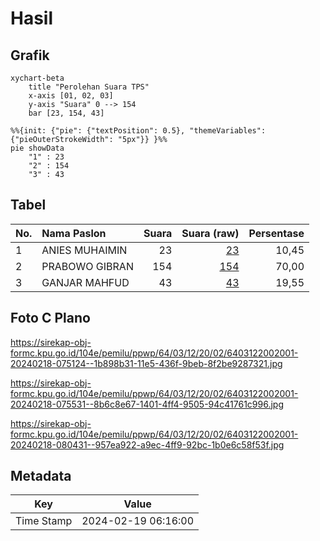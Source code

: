 # Hasil

## Grafik

```mermaid
xychart-beta
    title "Perolehan Suara TPS"
    x-axis [01, 02, 03]
    y-axis "Suara" 0 --> 154
    bar [23, 154, 43]
```

```mermaid
%%{init: {"pie": {"textPosition": 0.5}, "themeVariables": {"pieOuterStrokeWidth": "5px"}} }%%
pie showData
    "1" : 23
    "2" : 154
    "3" : 43
```

## Tabel

| No. | Nama Paslon    | Suara | Suara (raw) | Persentase |
|:--- |:-------------- | -----:| -----------:| ----------:|
| 1   | ANIES MUHAIMIN | 23    | [23][p-1]   | 10,45      |
| 2   | PRABOWO GIBRAN | 154   | [154][p-2]  | 70,00      |
| 3   | GANJAR MAHFUD  | 43    | [43][p-3]   | 19,55      |


[p-1]: https://github.com/gigit-pemilu/pemilu-2024-64-kalimantan-timur/blob/main/pilpres/hitung-suara/sub/64-kalimantan-timur/sub/03-berau/sub/12-batu-putih/sub/2002-kayu-indah/sub/001-tps/sub/paslon-1.txt
[p-2]: https://github.com/gigit-pemilu/pemilu-2024-64-kalimantan-timur/blob/main/pilpres/hitung-suara/sub/64-kalimantan-timur/sub/03-berau/sub/12-batu-putih/sub/2002-kayu-indah/sub/001-tps/sub/paslon-2.txt
[p-3]: https://github.com/gigit-pemilu/pemilu-2024-64-kalimantan-timur/blob/main/pilpres/hitung-suara/sub/64-kalimantan-timur/sub/03-berau/sub/12-batu-putih/sub/2002-kayu-indah/sub/001-tps/sub/paslon-3.txt

## Foto C Plano

https://sirekap-obj-formc.kpu.go.id/104e/pemilu/ppwp/64/03/12/20/02/6403122002001-20240218-075124--1b898b31-11e5-436f-9beb-8f2be9287321.jpg

https://sirekap-obj-formc.kpu.go.id/104e/pemilu/ppwp/64/03/12/20/02/6403122002001-20240218-075531--8b6c8e67-1401-4ff4-9505-94c41761c996.jpg

https://sirekap-obj-formc.kpu.go.id/104e/pemilu/ppwp/64/03/12/20/02/6403122002001-20240218-080431--957ea922-a9ec-4ff9-92bc-1b0e6c58f53f.jpg


## Metadata

| Key        | Value               |
| ---------- | ------------------- |
| Time Stamp | 2024-02-19 06:16:00 |



